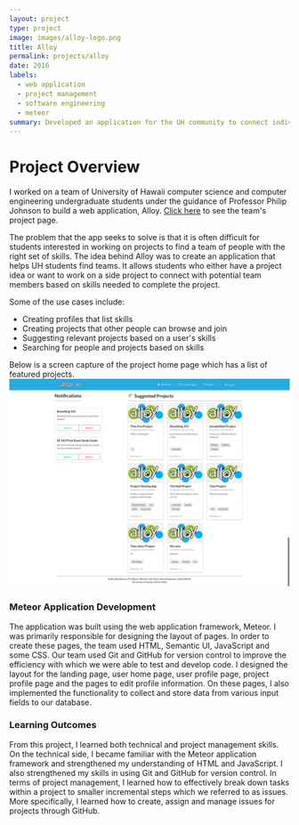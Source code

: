 ```yaml
---
layout: project
type: project
image: images/alloy-logo.png
title: Alloy
permalink: projects/alloy
date: 2016
labels:
  - web application
  - project management
  - software engineering
  - meteor
summary: Developed an application for the UH community to connect individuals and project teams.
---
```

# Project Overview
I worked on a team of University of Hawaii computer science and computer engineering undergraduate students under the guidance of Professor Philip Johnson to build a web application, Alloy. [Click here](https://alloyteams.github.io/) to see the team's project page. 

The problem that the app seeks to solve is that it is often difficult for students interested in working on projects to find a team of people with the right set of skills. The idea behind Alloy was to create an application that helps UH students find teams. It allows students who either have a project idea or want to work on a side project to connect with potential team members based on skills needed to complete the project. 

Some of the use cases include:
* Creating profiles that list skills
* Creating projects that other people can browse and join
* Suggesting relevant projects based on a user's skills
* Searching for people and projects based on skills

Below is a screen capture of the project home page which has a list of featured projects.
<img class="ui centered image" src="../images/landing-page-logged-in-final.png">

### Meteor Application Development
The application was built using the web application framework, Meteor. I was primarily responsible for designing the layout of pages. In order to create these pages, the team used HTML, Semantic UI, JavaScript and some CSS. Our team used Git and GitHub for version control to improve the efficiency with which we were able to test and develop code. I designed the layout for the landing page, user home page, user profile page, project profile page and the pages to edit profile information. On these pages, I also implemented the functionality to collect and store data from various input fields to our database.

### Learning Outcomes
From this project, I learned both technical and project management skills. On the technical side, I became familiar with the Meteor application framework and strengthened my understanding of HTML and JavaScript. I also strengthened my skills in using Git and GitHub for version control. In terms of project management, I learned how to effectively break down tasks within a project to smaller incremental steps which we referred to as issues. More specifically, I learned how to create, assign and manage issues for projects through GitHub. 
